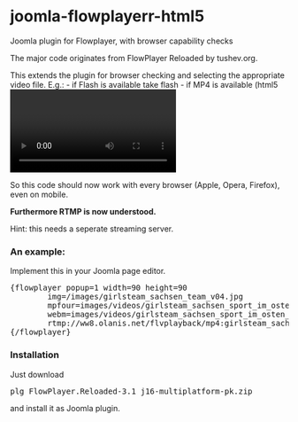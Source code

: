joomla-flowplayerr-html5
========================

Joomla plugin for Flowplayer, with browser capability checks

The major code originates from FlowPlayer Reloaded by tushev.org.

This extends the plugin for browser checking and selecting the appropriate video file.
E.g.:
        - if Flash is available take flash 
        - if MP4 is available (html5 <video>, e.g. Apple*) prefer this.
        - if ogg is available (html5 <video>, e.g. Firefox) prefer this.

So this code should now work with every browser (Apple, Opera, Firefox), even on mobile.

<b>Furthermore RTMP is now understood.</b>

Hint: this needs a seperate streaming server.

<h3>An example:</h3>
Implement this in your Joomla page editor.
<pre>
{flowplayer popup=1 width=90 height=90
        img=/images/girlsteam_sachsen_team_v04.jpg
        mpfour=images/videos/girlsteam_sachsen_sport_im_osten_20140413.mp4
        webm=images/videos/girlsteam_sachsen_sport_im_osten_20140413.webm}
        rtmp://ww8.olanis.net/flvplayback/mp4:girlsteam_sachsen_sport_im_osten_20140413_1280x720.mp4
{/flowplayer}
</pre>

<h3>Installation</h3>
Just download <pre>plg_FlowPlayer.Reloaded-3.1_j16-multiplatform-pk.zip</pre> and install it as Joomla plugin.

